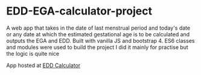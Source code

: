 # EDD-EGA-calculator-project
A web app that takes in the date of last menstrual period and today's date or any date at which the estimated gestational age is to be calculated and outputs the EGA and EDD. Built with vanilla JS and bootstrap 4.
ES6 classes and modules were used to build the project
I did it mainly for practise but the logic is quite nice

App hosted at [EDD Calculator](https://edd-ega-calculator.netlify.app)

